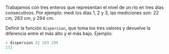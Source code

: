 Trabajamos con tres enteros que representan el nivel de un río en tres días consecutivos. Por ejemplo: medí los días 1, 2 y 3, las mediciones son: 22 cm, 283 cm, y 294 cm.

Definir la función ```dispersion```, que toma los tres valores y devuelve la diferencia entre el más alto y el más bajo. Ejemplo:

```haskell
> dispersion 22 283 294
272
```
